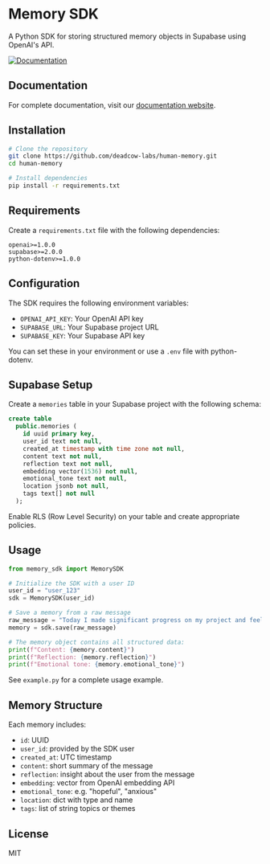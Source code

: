 # Memory SDK

A Python SDK for storing structured memory objects in Supabase using OpenAI's API.

[![Documentation](https://img.shields.io/badge/docs-website-blue)](https://docs-human-memory.vercel.app/)


## Documentation

For complete documentation, visit our [documentation website](https://docs-human-memory.vercel.app/).

## Installation

```bash
# Clone the repository
git clone https://github.com/deadcow-labs/human-memory.git
cd human-memory

# Install dependencies
pip install -r requirements.txt
```

## Requirements

Create a `requirements.txt` file with the following dependencies:

```
openai>=1.0.0
supabase>=2.0.0
python-dotenv>=1.0.0
```

## Configuration

The SDK requires the following environment variables:

- `OPENAI_API_KEY`: Your OpenAI API key
- `SUPABASE_URL`: Your Supabase project URL
- `SUPABASE_KEY`: Your Supabase API key

You can set these in your environment or use a `.env` file with python-dotenv.

## Supabase Setup

Create a `memories` table in your Supabase project with the following schema:

```sql
create table
  public.memories (
    id uuid primary key,
    user_id text not null,
    created_at timestamp with time zone not null,
    content text not null,
    reflection text not null,
    embedding vector(1536) not null,
    emotional_tone text not null,
    location jsonb not null,
    tags text[] not null
  );
```

Enable RLS (Row Level Security) on your table and create appropriate policies.

## Usage

```python
from memory_sdk import MemorySDK

# Initialize the SDK with a user ID
user_id = "user_123"
sdk = MemorySDK(user_id)

# Save a memory from a raw message
raw_message = "Today I made significant progress on my project and feel optimistic about finishing it soon."
memory = sdk.save(raw_message)

# The memory object contains all structured data:
print(f"Content: {memory.content}")
print(f"Reflection: {memory.reflection}")
print(f"Emotional tone: {memory.emotional_tone}")
```

See `example.py` for a complete usage example.

## Memory Structure

Each memory includes:

- `id`: UUID
- `user_id`: provided by the SDK user
- `created_at`: UTC timestamp
- `content`: short summary of the message
- `reflection`: insight about the user from the message
- `embedding`: vector from OpenAI embedding API
- `emotional_tone`: e.g. "hopeful", "anxious"
- `location`: dict with type and name
- `tags`: list of string topics or themes

## License

MIT 